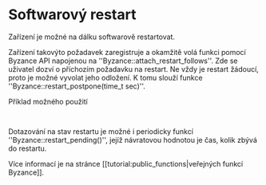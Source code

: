 # Softwarový restart

Zařízení je možné na dálku softwarově restartovat.

Zařízení takovýto požadavek zaregistruje a okamžitě volá funkci pomocí Byzance API napojenou na ''Byzance::attach\_restart\_follows''. Zde se uživatel dozví o příchozím požadavku na restart. Ne vždy je restart žádoucí, proto je možné vyvolat jeho odložení. K tomu slouží funkce ''Byzance::restart\_postpone\(time\_t sec\)''.

Příklad možného použití

```cpp
 
```

Dotazování na stav restartu je možné i periodicky funkcí ''Byzance::restart\_pending\(\)'', jejíž návratovou hodnotou je čas, kolik zbývá do restartu.

Více informací je na stránce \[\[tutorial:public\_functions\|veřejných funkcí Byzance\]\].

